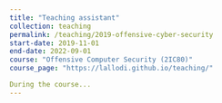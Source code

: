 ```yaml
---
title: "Teaching assistant"
collection: teaching
permalink: /teaching/2019-offensive-cyber-security
start-date: 2019-11-01
end-date: 2022-09-01
course: "Offensive Computer Security (2IC80)"
course_page: "https://lallodi.github.io/teaching/"

During the course...
---
```

